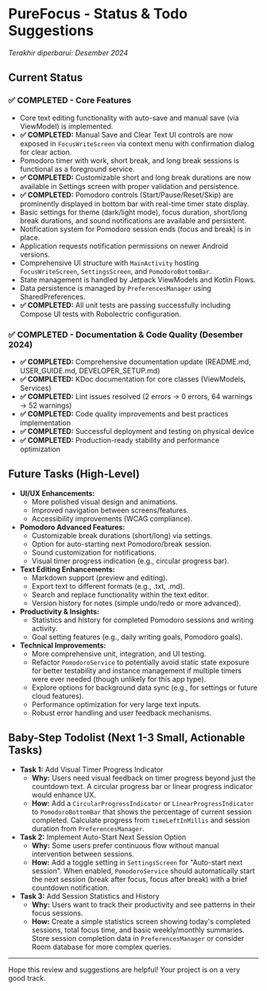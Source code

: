 # PureFocus - Status & Todo Suggestions

*Terakhir diperbarui: Desember 2024*

## Current Status

### ✅ COMPLETED - Core Features
*   Core text editing functionality with auto-save and manual save (via ViewModel) is implemented.
*   **✅ COMPLETED:** Manual Save and Clear Text UI controls are now exposed in `FocusWriteScreen` via context menu with confirmation dialog for clear action.
*   Pomodoro timer with work, short break, and long break sessions is functional as a foreground service.
*   **✅ COMPLETED:** Customizable short and long break durations are now available in Settings screen with proper validation and persistence.
*   **✅ COMPLETED:** Pomodoro controls (Start/Pause/Reset/Skip) are prominently displayed in bottom bar with real-time timer state display.
*   Basic settings for theme (dark/light mode), focus duration, short/long break durations, and sound notifications are available and persistent.
*   Notification system for Pomodoro session ends (focus and break) is in place.
*   Application requests notification permissions on newer Android versions.
*   Comprehensive UI structure with `MainActivity` hosting `FocusWriteScreen`, `SettingsScreen`, and `PomodoroBottomBar`.
*   State management is handled by Jetpack ViewModels and Kotlin Flows.
*   Data persistence is managed by `PreferencesManager` using SharedPreferences.
*   **✅ COMPLETED:** All unit tests are passing successfully including Compose UI tests with Robolectric configuration.

### ✅ COMPLETED - Documentation & Code Quality (Desember 2024)
*   **✅ COMPLETED:** Comprehensive documentation update (README.md, USER_GUIDE.md, DEVELOPER_SETUP.md)
*   **✅ COMPLETED:** KDoc documentation for core classes (ViewModels, Services)
*   **✅ COMPLETED:** Lint issues resolved (2 errors → 0 errors, 64 warnings → 52 warnings)
*   **✅ COMPLETED:** Code quality improvements and best practices implementation
*   **✅ COMPLETED:** Successful deployment and testing on physical device
*   **✅ COMPLETED:** Production-ready stability and performance optimization

## Future Tasks (High-Level)

*   **UI/UX Enhancements:**
    *   More polished visual design and animations.
    *   Improved navigation between screens/features.
    *   Accessibility improvements (WCAG compliance).
*   **Pomodoro Advanced Features:**
    *   Customizable break durations (short/long) via settings.
    *   Option for auto-starting next Pomodoro/break session.
    *   Sound customization for notifications.
    *   Visual timer progress indication (e.g., circular progress bar).
*   **Text Editing Enhancements:**
    *   Markdown support (preview and editing).
    *   Export text to different formats (e.g., .txt, .md).
    *   Search and replace functionality within the text editor.
    *   Version history for notes (simple undo/redo or more advanced).
*   **Productivity & Insights:**
    *   Statistics and history for completed Pomodoro sessions and writing activity.
    *   Goal setting features (e.g., daily writing goals, Pomodoro goals).
*   **Technical Improvements:**
    *   More comprehensive unit, integration, and UI testing.
    *   Refactor `PomodoroService` to potentially avoid static state exposure for better testability and instance management if multiple timers were ever needed (though unlikely for this app type).
    *   Explore options for background data sync (e.g., for settings or future cloud features).
    *   Performance optimization for very large text inputs.
    *   Robust error handling and user feedback mechanisms.

## Baby-Step Todolist (Next 1-3 Small, Actionable Tasks)

*   **Task 1:** Add Visual Timer Progress Indicator
    *   **Why:** Users need visual feedback on timer progress beyond just the countdown text. A circular progress bar or linear progress indicator would enhance UX.
    *   **How:** Add a `CircularProgressIndicator` or `LinearProgressIndicator` to `PomodoroBottomBar` that shows the percentage of current session completed. Calculate progress from `timeLeftInMillis` and session duration from `PreferencesManager`.
*   **Task 2:** Implement Auto-Start Next Session Option
    *   **Why:** Some users prefer continuous flow without manual intervention between sessions.
    *   **How:** Add a toggle setting in `SettingsScreen` for "Auto-start next session". When enabled, `PomodoroService` should automatically start the next session (break after focus, focus after break) with a brief countdown notification.
*   **Task 3:** Add Session Statistics and History
    *   **Why:** Users want to track their productivity and see patterns in their focus sessions.
    *   **How:** Create a simple statistics screen showing today's completed sessions, total focus time, and basic weekly/monthly summaries. Store session completion data in `PreferencesManager` or consider Room database for more complex queries.
---

Hope this review and suggestions are helpful! Your project is on a very good track.